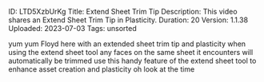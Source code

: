 ID: LTD5XzbUrKg
Title: Extend Sheet Trim Tip
Description: This video shares an Extend Sheet Trim Tip in Plasticity.
Duration: 20
Version: 1.1.38
Uploaded: 2023-07-03
Tags: unsorted

yum yum Floyd here with an extended
sheet trim tip and plasticity when using
the extend sheet tool any faces on the
same sheet it encounters will
automatically be trimmed use this handy
feature of the extend sheet tool to
enhance asset creation and plasticity oh
look at the time
